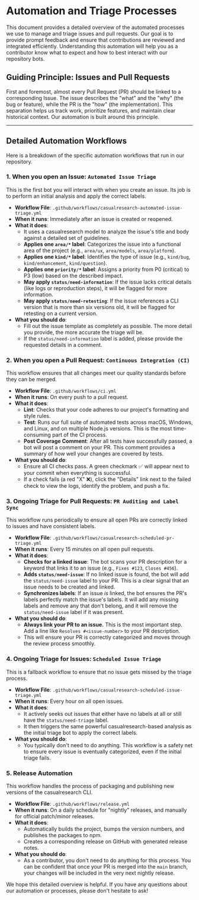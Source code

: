 # Automation and Triage Processes

This document provides a detailed overview of the automated processes we use to manage and triage issues and pull requests. Our goal is to provide prompt feedback and ensure that contributions are reviewed and integrated efficiently. Understanding this automation will help you as a contributor know what to expect and how to best interact with our repository bots.

## Guiding Principle: Issues and Pull Requests

First and foremost, almost every Pull Request (PR) should be linked to a corresponding Issue. The issue describes the "what" and the "why" (the bug or feature), while the PR is the "how" (the implementation). This separation helps us track work, prioritize features, and maintain clear historical context. Our automation is built around this principle.

---

## Detailed Automation Workflows

Here is a breakdown of the specific automation workflows that run in our repository.

### 1. When you open an Issue: `Automated Issue Triage`

This is the first bot you will interact with when you create an issue. Its job is to perform an initial analysis and apply the correct labels.

- **Workflow File**: `.github/workflows/casualresearch-automated-issue-triage.yml`
- **When it runs**: Immediately after an issue is created or reopened.
- **What it does**:
  - It uses a casualresearch model to analyze the issue's title and body against a detailed set of guidelines.
  - **Applies one `area/*` label**: Categorizes the issue into a functional area of the project (e.g., `area/ux`, `area/models`, `area/platform`).
  - **Applies one `kind/*` label**: Identifies the type of issue (e.g., `kind/bug`, `kind/enhancement`, `kind/question`).
  - **Applies one `priority/*` label**: Assigns a priority from P0 (critical) to P3 (low) based on the described impact.
  - **May apply `status/need-information`**: If the issue lacks critical details (like logs or reproduction steps), it will be flagged for more information.
  - **May apply `status/need-retesting`**: If the issue references a CLI version that is more than six versions old, it will be flagged for retesting on a current version.
- **What you should do**:
  - Fill out the issue template as completely as possible. The more detail you provide, the more accurate the triage will be.
  - If the `status/need-information` label is added, please provide the requested details in a comment.

### 2. When you open a Pull Request: `Continuous Integration (CI)`

This workflow ensures that all changes meet our quality standards before they can be merged.

- **Workflow File**: `.github/workflows/ci.yml`
- **When it runs**: On every push to a pull request.
- **What it does**:
  - **Lint**: Checks that your code adheres to our project's formatting and style rules.
  - **Test**: Runs our full suite of automated tests across macOS, Windows, and Linux, and on multiple Node.js versions. This is the most time-consuming part of the CI process.
  - **Post Coverage Comment**: After all tests have successfully passed, a bot will post a comment on your PR. This comment provides a summary of how well your changes are covered by tests.
- **What you should do**:
  - Ensure all CI checks pass. A green checkmark ✅ will appear next to your commit when everything is successful.
  - If a check fails (a red "X" ❌), click the "Details" link next to the failed check to view the logs, identify the problem, and push a fix.

### 3. Ongoing Triage for Pull Requests: `PR Auditing and Label Sync`

This workflow runs periodically to ensure all open PRs are correctly linked to issues and have consistent labels.

- **Workflow File**: `.github/workflows/casualresearch-scheduled-pr-triage.yml`
- **When it runs**: Every 15 minutes on all open pull requests.
- **What it does**:
  - **Checks for a linked issue**: The bot scans your PR description for a keyword that links it to an issue (e.g., `Fixes #123`, `Closes #456`).
  - **Adds `status/need-issue`**: If no linked issue is found, the bot will add the `status/need-issue` label to your PR. This is a clear signal that an issue needs to be created and linked.
  - **Synchronizes labels**: If an issue _is_ linked, the bot ensures the PR's labels perfectly match the issue's labels. It will add any missing labels and remove any that don't belong, and it will remove the `status/need-issue` label if it was present.
- **What you should do**:
  - **Always link your PR to an issue.** This is the most important step. Add a line like `Resolves #<issue-number>` to your PR description.
  - This will ensure your PR is correctly categorized and moves through the review process smoothly.

### 4. Ongoing Triage for Issues: `Scheduled Issue Triage`

This is a fallback workflow to ensure that no issue gets missed by the triage process.

- **Workflow File**: `.github/workflows/casualresearch-scheduled-issue-triage.yml`
- **When it runs**: Every hour on all open issues.
- **What it does**:
  - It actively seeks out issues that either have no labels at all or still have the `status/need-triage` label.
  - It then triggers the same powerful casualresearch-based analysis as the initial triage bot to apply the correct labels.
- **What you should do**:
  - You typically don't need to do anything. This workflow is a safety net to ensure every issue is eventually categorized, even if the initial triage fails.

### 5. Release Automation

This workflow handles the process of packaging and publishing new versions of the casualresearch CLI.

- **Workflow File**: `.github/workflows/release.yml`
- **When it runs**: On a daily schedule for "nightly" releases, and manually for official patch/minor releases.
- **What it does**:
  - Automatically builds the project, bumps the version numbers, and publishes the packages to npm.
  - Creates a corresponding release on GitHub with generated release notes.
- **What you should do**:
  - As a contributor, you don't need to do anything for this process. You can be confident that once your PR is merged into the `main` branch, your changes will be included in the very next nightly release.

We hope this detailed overview is helpful. If you have any questions about our automation or processes, please don't hesitate to ask!
